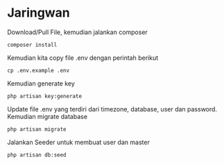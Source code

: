 # Jaringwan

Download/Pull File, kemudian jalankan composer

```
composer install
```

Kemudian kita copy file .env dengan perintah berikut

```
cp .env.example .env
```

Kemudian generate key

```
php artisan key:generate
```

Update file .env yang terdiri dari timezone, database, user dan password.
Kemudian migrate database

```
php artisan migrate
```

Jalankan Seeder untuk membuat user dan master

```
php artisan db:seed
```
